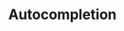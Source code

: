 ---
layout: pattern.njk
key: autocompletion-legacy_de
title: Autocompletion
parent: components-legacy_de
image: legacy/overview/autocompletion.webp
keywords: 
order: 20
---